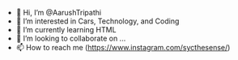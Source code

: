 - 👋 Hi, I’m @AarushTripathi
- 👀 I’m interested in Cars, Technology, and Coding
- 🌱 I’m currently learning HTML
- 💞️ I’m looking to collaborate on ...
- 📫 How to reach me (https://www.instagram.com/sycthesense/)

<!---
AarushTripathi/AarushTripathi is a ✨ special ✨ repository because its `README.md` (this file) appears on your GitHub profile.
You can click the Preview link to take a look at your changes.
--->

